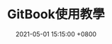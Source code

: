 ---
title:  "GitBook使用教學"
date:   2021-05-01 15:15:00 +0800
categories: Tutorial
tags:  [Git,GitBook]
--- 